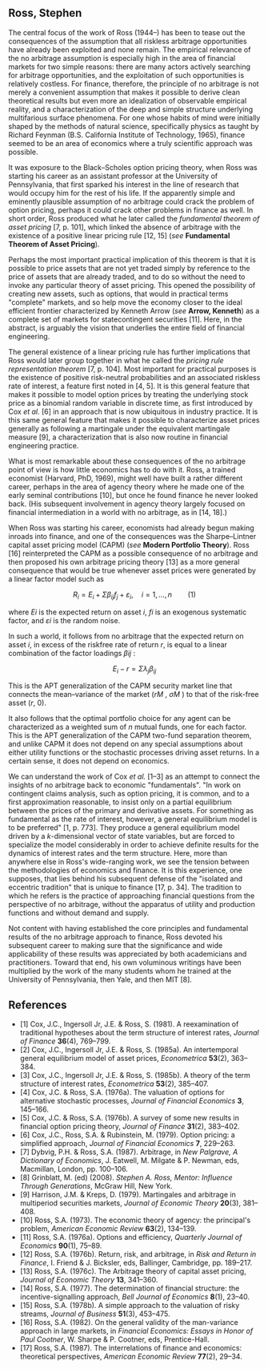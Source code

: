 ## **Ross, Stephen**

The central focus of the work of Ross (1944–) has been to tease out the consequences of the assumption that all riskless arbitrage opportunities have already been exploited and none remain. The empirical relevance of the no arbitrage assumption is especially high in the area of financial markets for two simple reasons: there are many actors actively searching for arbitrage opportunities, and the exploitation of such opportunities is relatively costless. For finance, therefore, the principle of no arbitrage is not merely a convenient assumption that makes it possible to derive clean theoretical results but even more an idealization of observable empirical reality, and a characterization of the deep and simple structure underlying multifarious surface phenomena. For one whose habits of mind were initially shaped by the methods of natural science, specifically physics as taught by Richard Feynman (B.S. California Institute of Technology, 1965), finance seemed to be an area of economics where a truly scientific approach was possible.

It was exposure to the Black–Scholes option pricing theory, when Ross was starting his career as an assistant professor at the University of Pennsylvania, that first sparked his interest in the line of research that would occupy him for the rest of his life. If the apparently simple and eminently plausible assumption of no arbitrage could crack the problem of option pricing, perhaps it could crack other problems in finance as well. In short order, Ross produced what he later called the *fundamental theorem of asset pricing* [7, p. 101], which linked the absence of arbitrage with the existence of a positive linear pricing rule [12, 15] (*see* **Fundamental Theorem of Asset Pricing**).

Perhaps the most important practical implication of this theorem is that it is possible to price assets that are not yet traded simply by reference to the price of assets that are already traded, and to do so without the need to invoke any particular theory of asset pricing. This opened the possibility of creating new assets, such as options, that would in practical terms "complete" markets, and so help move the economy closer to the ideal efficient frontier characterized by Kenneth Arrow (*see* **Arrow, Kenneth**) as a complete set of markets for statecontingent securities [11]. Here, in the abstract, is arguably the vision that underlies the entire field of financial engineering.

The general existence of a linear pricing rule has further implications that Ross would later group together in what he called the *pricing rule representation theorem* [7, p. 104]. Most important for practical purposes is the existence of positive risk-neutral probabilities and an associated riskless rate of interest, a feature first noted in [4, 5]. It is this general feature that makes it possible to model option prices by treating the underlying stock price as a binomial random variable in discrete time, as first introduced by Cox *et al.* [6] in an approach that is now ubiquitous in industry practice. It is this same general feature that makes it possible to characterize asset prices generally as following a martingale under the equivalent martingale measure [9], a characterization that is also now routine in financial engineering practice.

What is most remarkable about these consequences of the no arbitrage point of view is how little economics has to do with it. Ross, a trained economist (Harvard, PhD, 1969), might well have built a rather different career, perhaps in the area of agency theory where he made one of the early seminal contributions [10], but once he found finance he never looked back. (His subsequent involvement in agency theory largely focused on financial intermediation in a world with no arbitrage, as in [14, 18].)

When Ross was starting his career, economists had already begun making inroads into finance, and one of the consequences was the Sharpe–Lintner capital asset pricing model (CAPM) (*see* **Modern Portfolio Theory**). Ross [16] reinterpreted the CAPM as a possible consequence of no arbitrage and then proposed his own arbitrage pricing theory [13] as a more general consequence that would be true whenever asset prices were generated by a linear factor model such as

$$R_i = E_i + \Sigma \beta_{ij} f_j + \varepsilon_i, \quad i = 1, \dots, n \qquad (1)$$

where *Ei* is the expected return on asset *i*, *fi* is an exogenous systematic factor, and *εi* is the random noise.

In such a world, it follows from no arbitrage that the expected return on asset *i*, in excess of the riskfree rate of return *r*, is equal to a linear combination of the factor loadings *βij* :

$$E_i - r = \Sigma \lambda_j \beta_{ij} \tag{2}$$

This is the APT generalization of the CAPM security market line that connects the mean–variance of the market (*rM* , *σM* ) to that of the risk-free asset (*r*, 0).

It also follows that the optimal portfolio choice for any agent can be characterized as a weighted sum of *n* mutual funds, one for each factor. This is the APT generalization of the CAPM two-fund separation theorem, and unlike CAPM it does not depend on any special assumptions about either utility functions or the stochastic processes driving asset returns. In a certain sense, it does not depend on economics.

We can understand the work of Cox *et al.* [1–3] as an attempt to connect the insights of no arbitrage back to economic "fundamentals". "In work on contingent claims analysis, such as option pricing, it is common, and to a first approximation reasonable, to insist only on a partial equilibrium between the prices of the primary and derivative assets. For something as fundamental as the rate of interest, however, a general equilibrium model is to be preferred" [1, p. 773]. They produce a general equilibrium model driven by a *k*-dimensional vector of state variables, but are forced to specialize the model considerably in order to achieve definite results for the dynamics of interest rates and the term structure. Here, more than anywhere else in Ross's wide-ranging work, we see the tension between the methodologies of economics and finance. It is this experience, one supposes, that lies behind his subsequent defense of the "isolated and eccentric tradition" that is unique to finance [17, p. 34]. The tradition to which he refers is the practice of approaching financial questions from the perspective of no arbitrage, without the apparatus of utility and production functions and without demand and supply.

Not content with having established the core principles and fundamental results of the no arbitrage approach to finance, Ross devoted his subsequent career to making sure that the significance and wide applicability of these results was appreciated by both academicians and practitioners. Toward that end, his own voluminous writings have been multiplied by the work of the many students whom he trained at the University of Pennsylvania, then Yale, and then MIT [8].

## **References**

- [1] Cox, J.C., Ingersoll Jr, J.E. & Ross, S. (1981). A reexamination of traditional hypotheses about the term structure of interest rates, *Journal of Finance* **36**(4), 769–799.
- [2] Cox, J.C., Ingersoll Jr, J.E. & Ross, S. (1985a). An intertemporal general equilibrium model of asset prices, *Econometrica* **53**(2), 363–384.
- [3] Cox, J.C., Ingersoll Jr, J.E. & Ross, S. (1985b). A theory of the term structure of interest rates, *Econometrica* **53**(2), 385–407.
- [4] Cox, J.C. & Ross, S.A. (1976a). The valuation of options for alternative stochastic processes, *Journal of Financial Economics* **3**, 145–166.
- [5] Cox, J.C. & Ross, S.A. (1976b). A survey of some new results in financial option pricing theory, *Journal of Finance* **31**(2), 383–402.
- [6] Cox, J.C., Ross, S.A. & Rubinstein, M. (1979). Option pricing: a simplified approach, *Journal of Financial Economics* **7**, 229–263.
- [7] Dybvig, P.H. & Ross, S.A. (1987). Arbitrage, in *New Palgrave, A Dictionary of Economics*, J. Eatwell, M. Milgate & P. Newman, eds, Macmillan, London, pp. 100–106.
- [8] Grinblatt, M. (ed) (2008). *Stephen A. Ross, Mentor: Influence Through Generations*, McGraw Hill, New York.
- [9] Harrison, J.M. & Kreps, D. (1979). Martingales and arbitrage in multiperiod securities markets, *Journal of Economic Theory* **20**(3), 381–408.
- [10] Ross, S.A. (1973). The economic theory of agency: the principal's problem, *American Economic Review* **63**(2), 134–139.
- [11] Ross, S.A. (1976a). Options and efficiency, *Quarterly Journal of Economics* **90**(1), 75–89.
- [12] Ross, S.A. (1976b). Return, risk, and arbitrage, in *Risk and Return in Finance*, I. Friend & J. Bicksler, eds, Ballinger, Cambridge, pp. 189–217.
- [13] Ross, S.A. (1976c). The Arbitrage theory of capital asset pricing, *Journal of Economic Theory* **13**, 341–360.
- [14] Ross, S.A. (1977). The determination of financial structure: the incentive-signalling approach, *Bell Journal of Economics* **8**(1), 23–40.
- [15] Ross, S.A. (1978b). A simple approach to the valuation of risky streams, *Journal of Business* **51**(3), 453–475.
- [16] Ross, S.A. (1982). On the general validity of the man-variance approach in large markets, in *Financial Economics: Essays in Honor of Paul Cootner*, W. Sharpe & P. Cootner, eds, Prentice-Hall.
- [17] Ross, S.A. (1987). The interrelations of finance and economics: theoretical perspectives, *American Economic Review* **77**(2), 29–34.